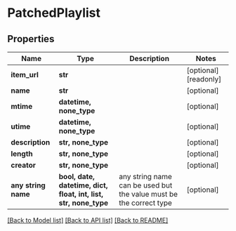 # PatchedPlaylist


## Properties
Name | Type | Description | Notes
------------ | ------------- | ------------- | -------------
**item_url** | **str** |  | [optional] [readonly] 
**name** | **str** |  | [optional] 
**mtime** | **datetime, none_type** |  | [optional] 
**utime** | **datetime, none_type** |  | [optional] 
**description** | **str, none_type** |  | [optional] 
**length** | **str, none_type** |  | [optional] 
**creator** | **str, none_type** |  | [optional] 
**any string name** | **bool, date, datetime, dict, float, int, list, str, none_type** | any string name can be used but the value must be the correct type | [optional]

[[Back to Model list]](../README.md#documentation-for-models) [[Back to API list]](../README.md#documentation-for-api-endpoints) [[Back to README]](../README.md)


